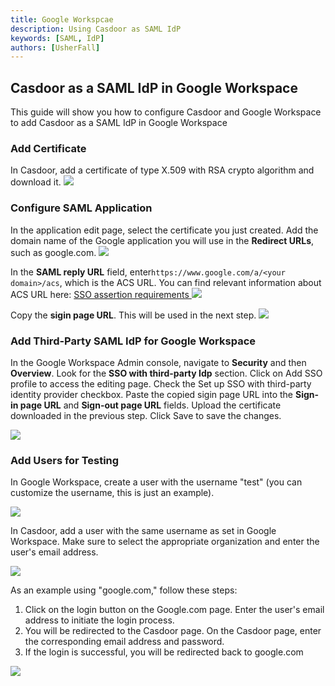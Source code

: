 ```yaml
---
title: Google Workspcae
description: Using Casdoor as SAML IdP
keywords: [SAML, IdP]
authors: [UsherFall]
---
```




## Casdoor as a SAML IdP in Google Workspace

This guide will show you how to configure Casdoor and Google Workspace to add Casdoor as a SAML IdP in Google Workspace

### Add Certificate 

In Casdoor, add a certificate of type X.509 with RSA crypto algorithm and download it.
![](/img/how-to-connect/saml/saml_google-workspace_cert.png)

### Configure SAML Application

In the application edit page, select the certificate you just created. Add the domain name of the Google application you will use in the **Redirect URLs**, such as google.com.
![](/img/how-to-connect/saml/saml_google-workspace_app.png)

In the **SAML reply URL** field, enter`https://www.google.com/a/<your domain>/acs`, which is the ACS URL. You can find relevant information about ACS URL here: [SSO assertion requirements
](https://support.google.com/a/answer/6330801)
![](/img/how-to-connect/saml/saml_google-workspace_acs.png)

Copy the **sigin page URL**. This will be used in the next step.
![](/img/how-to-connect/saml/saml_google-workspace_login.png)

### Add Third-Party SAML IdP for Google Workspace

In the Google Workspace Admin console, navigate to **Security** and then **Overview**. Look for the **SSO with third-party Idp** section. 
Click on Add SSO profile to access the editing page. Check the Set up SSO with third-party identity provider checkbox. Paste the copied sigin page URL into the **Sign-in page URL** and **Sign-out page URL** fields. Upload the certificate downloaded in the previous step. Click Save to save the changes.

![](/img/how-to-connect/saml/saml_google-workspace_conf.png)

### Add Users for Testing

In Google Workspace, create a user with the username "test" (you can customize the username, this is just an example).

![](/img/how-to-connect/saml/saml_google-workspace_user.png)

In Casdoor, add a user with the same username as set in Google Workspace. Make sure to select the appropriate organization and enter the user's email address.

![](/img/how-to-connect/saml/saml_google-workspace_test.png)

As an example using "google.com," follow these steps:
1. Click on the login button on the Google.com page.
Enter the user's email address to initiate the login process.
2. You will be redirected to the Casdoor page.
On the Casdoor page, enter the corresponding email address and password.
3. If the login is successful, you will be redirected back to google.com

![](/img/how-to-connect/saml/saml_google-workspace_test_gif.gif)
